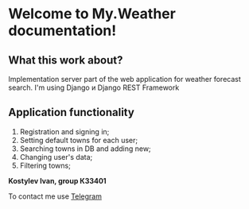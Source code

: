# Welcome to My.Weather documentation!

## What this work about?
Implementation server part of the web application for weather forecast search. I'm using Django и Django REST Framework

## Application functionality
1. Registration and signing in;
2. Setting default towns for each user;
3. Searching towns in DB and adding new;
4. Changing user's data;
5. Filtering towns;

**Kostylev Ivan, group К33401**

To contact me use [Telegram](http://t.me/kostyleff)